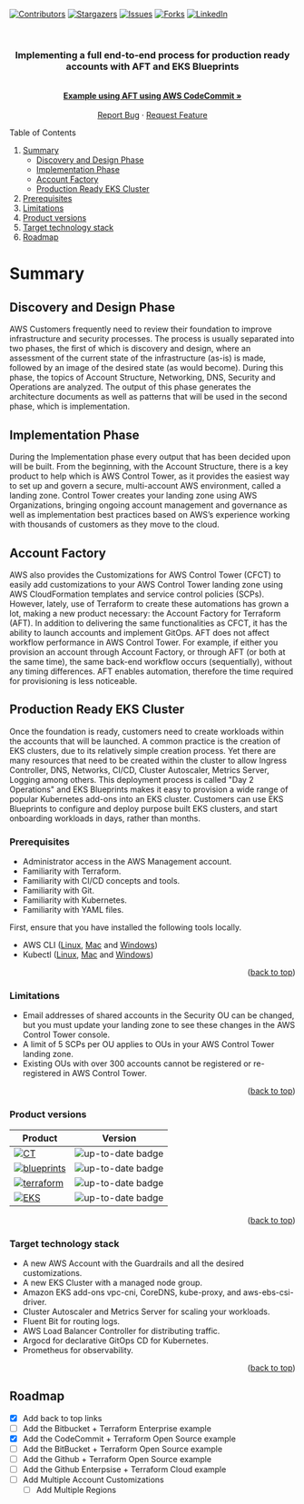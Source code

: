 <a name="readme-top"></a>

[![Contributors][contributors-shield]][contributors-url]
[![Stargazers][stars-shield]][stars-url]
[![Issues][issues-shield]][issues-url]
[![Forks][forks-shield]][forks-url]
[![LinkedIn][linkedin-shield]][linkedin-url]

<br />
<div align="center">
  <h3 align="center">Implementing a full end-to-end process for production ready accounts with AFT and EKS Blueprints</h3>

  <p align="center">
    <br />
    <a href="https://github.com/edgarsilva948/aft-setup/tree/main/codecommit%2Btf_oss"><strong>Example using AFT using AWS CodeCommit »</strong></a>
    <br />
    <br />
    <a href="https://github.com/edgarsilva948/aft-setup/issues">Report Bug</a>
    ·
    <a href="https://github.com/edgarsilva948/aft-setup/issues">Request Feature</a>
  </p>
</div>

<!-- TABLE OF CONTENTS -->
Table of Contents
<ol>
  <li>
    <a href="#Summary">Summary</a>
    <ul>
      <li><a href="#discovery-and-design-phase">Discovery and Design Phase</a></li>
      <li><a href="#implementation-phase">Implementation Phase</a></li>
      <li><a href="#account-factory">Account Factory</a></li>
      <li><a href="#production-ready-eks-cluster">Production Ready EKS Cluster</a></li>
    </ul>
  </li>
  <li><a href="#prerequisites">Prerequisites</a></li>
  <li><a href="#limitations">Limitations</a></li>
  <li><a href="#product-versions">Product versions</a></li>
  <li><a href="#target-technology-stack">Target technology stack</a></li>
  <li><a href="#roadmap">Roadmap</a></li>
</ol>

# Summary

## Discovery and Design Phase

AWS Customers frequently need to review their foundation to improve infrastructure and security processes. The process is usually separated into two phases, the first of which is discovery and design, where an assessment of the current state of the infrastructure (as-is) is made, followed by an image of the desired state (as would become). During this phase, the topics of Account Structure, Networking, DNS, Security and Operations are analyzed. The output of this phase generates the architecture documents as well as patterns that will be used in the second phase, which is implementation.

## Implementation Phase

During the Implementation phase every output that has been decided upon will be built. From the beginning, with the Account Structure, there is a key product to help which is AWS Control Tower, as it provides the easiest way to set up and govern a secure, multi-account AWS environment, called a landing zone. Control Tower creates your landing zone using AWS Organizations, bringing ongoing account management and governance as well as implementation best practices based on AWS’s experience working with thousands of customers as they move to the cloud.

## Account Factory

AWS also provides the Customizations for AWS Control Tower (CFCT)  to easily add customizations to your AWS Control Tower landing zone using AWS CloudFormation templates and service control policies (SCPs). However, lately, use of Terraform to create these automations has grown a lot, making a new product necessary: the Account Factory for Terraform (AFT). In addition to delivering the same functionalities as CFCT, it has the ability to launch accounts and implement GitOps. AFT does not affect workflow performance in AWS Control Tower. For example, if either you provision an account through Account Factory, or through AFT (or both at the same time), the same back-end workflow occurs (sequentially), without any timing differences. AFT enables automation, therefore the time required for provisioning is less noticeable.

## Production Ready EKS Cluster

Once the foundation is ready, customers need to create workloads within the accounts that will be launched. A common practice is the creation of EKS clusters, due to its relatively simple creation process. Yet there are many resources that need to be created within the cluster to allow Ingress Controller, DNS, Networks, CI/CD, Cluster Autoscaler, Metrics Server, Logging among others. This deployment process is called "Day 2 Operations" and EKS Blueprints makes it easy to provision a wide range of popular Kubernetes add-ons into an EKS cluster. Customers can use EKS Blueprints to configure and deploy purpose built EKS clusters, and start onboarding workloads in days, rather than months.

### Prerequisites

* Administrator access in the AWS Management account.
* Familiarity with Terraform.
* Familiarity with CI/CD concepts and tools.
* Familiarity with Git.
* Familiarity with Kubernetes.
* Familiarity with YAML files.

First, ensure that you have installed the following tools locally.

* AWS CLI ([Linux][aws-linux], [Mac][aws-mac] and [Windows][aws-windows])
* Kubectl ([Linux][kubectl-linux], [Mac][kubectl-mac] and [Windows][kubectl-windows])

<p align="right">(<a href="#readme-top">back to top</a>)</p>

### Limitations

* Email addresses of shared accounts in the Security OU can be changed, but you must update your landing zone to see these changes in the AWS Control Tower console.
* A limit of 5 SCPs per OU applies to OUs in your AWS Control Tower landing zone.
* Existing OUs with over 300 accounts cannot be registered or re-registered in AWS Control Tower.

<p align="right">(<a href="#readme-top">back to top</a>)</p>

### Product versions

<!-- prettier-ignore-start -->
Product | Version
--- | ---
[![CT][CT]][CT] | ![up-to-date badge](https://img.shields.io/badge/3.0.0-brightgreen)
[![blueprints][blueprints]][blueprints] | ![up-to-date badge](https://img.shields.io/badge/4.6.2-brightgreen)
[![terraform][terraform]][terraform] | ![up-to-date badge](https://img.shields.io/badge/1.2.6-brightgreen)
[![EKS][EKS]][EKS] | ![up-to-date badge](https://img.shields.io/badge/1.2.3-brightgreen)
<!-- prettier-ignore-end -->

<p align="right">(<a href="#readme-top">back to top</a>)</p>

### Target technology stack

* A new AWS Account with the Guardrails and all the desired customizations.
* A new EKS Cluster with a managed node group.
* Amazon EKS add-ons vpc-cni, CoreDNS, kube-proxy, and aws-ebs-csi-driver.
* Cluster Autoscaler and Metrics Server for scaling your workloads.
* Fluent Bit for routing logs.
* AWS Load Balancer Controller for distributing traffic.
* Argocd for declarative GitOps CD for Kubernetes.
* Prometheus for observability.

<p align="right">(<a href="#readme-top">back to top</a>)</p>

## Roadmap

- [x] Add back to top links
- [ ] Add the Bitbucket + Terraform Enterprise example
- [x] Add the CodeCommit + Terraform Open Source example
- [ ] Add the BitBucket + Terraform Open Source example
- [ ] Add the Github + Terraform Open Source example
- [ ] Add the Github Enterpsise + Terraform Cloud example
- [ ] Add Multiple Account Customizations 
    - [ ] Add Multiple Regions

<!-- MARKDOWN LINKS & IMAGES -->
<!-- https://www.markdownguide.org/basic-syntax/#reference-style-links -->
[issues-shield]: https://img.shields.io/github/issues/edgarsilva948/aft-setup.svg?style=for-the-badge
[issues-url]: https://github.com/edgarsilva948/aft-setup/issues
[forks-shield]: https://img.shields.io/github/forks/edgarsilva948/aft-setup.svg?style=for-the-badge
[forks-url]: https://github.com/edgarsilva948/aft-setup/network/members
[contributors-shield]: https://img.shields.io/github/contributors/edgarsilva948/aft-setup.svg?style=for-the-badge
[contributors-url]: https://github.com/edgarsilva948/aft-setup/graphs/contributors
[stars-shield]: https://img.shields.io/github/stars/edgarsilva948/aft-setup.svg?style=for-the-badge
[stars-url]: https://github.com/edgarsilva948/aft-setup/stargazers
[linkedin-shield]: https://img.shields.io/badge/-LinkedIn-black.svg?style=for-the-badge&logo=linkedin&colorB=555
[linkedin-url]: https://linkedin.com/in/edgarsilva948
[aws-linux]: https://docs.aws.amazon.com/cli/latest/userguide/install-cliv2-linux.html
[aws-windows]: https://docs.aws.amazon.com/cli/latest/userguide/install-cliv2-windows.html
[aws-mac]: https://docs.aws.amazon.com/cli/latest/userguide/install-cliv2-mac.html
[kubectl-linux]: https://docs.aws.amazon.com/eks/latest/userguide/install-kubectl.html#install-kubectl-linux
[kubectl-windows]: https://docs.aws.amazon.com/eks/latest/userguide/install-kubectl.html#install-kubectl-windows
[kubectl-mac]: https://docs.aws.amazon.com/eks/latest/userguide/install-kubectl.html#install-kubectl-macos

<!-- MARKDOWN IMAGES -->
[terraform]: https://img.shields.io/badge/Terraform-7B42BC?style=for-the-badge&logo=terraform&logoColor=white
[EKS]: https://img.shields.io/badge/EKS-326DE6?style=for-the-badge&logo=kubernetes&logoColor=white
[CT]: https://img.shields.io/badge/AWS_Control_Tower-232F3E?style=for-the-badge&logo=amazon-aws&logoColor=white
[blueprints]: https://img.shields.io/badge/EKS_Blueprints-232F3E?style=for-the-badge&logo=amazon-aws&logoColor=white